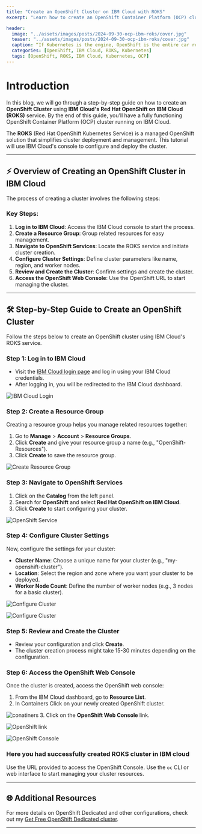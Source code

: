 ```yaml
---
title: "Create an OpenShift Cluster on IBM Cloud with ROKS"
excerpt: "Learn how to create an OpenShift Container Platform (OCP) cluster using IBM's ROKS service, from logging in to the IBM Cloud console to launching the cluster."

header:
  image: "../assets/images/posts/2024-09-30-ocp-ibm-roks/cover.jpg"
  teaser: "../assets/images/posts/2024-09-30-ocp-ibm-roks/cover.jpg"
  caption: “If Kubernetes is the engine, OpenShift is the entire car ready to drive your enterprise applications forward.” — Abdul Rahman
  categories: [OpenShift, IBM Cloud, ROKS, Kubernetes]
  tags: [OpenShift, ROKS, IBM Cloud, Kubernetes, OCP]
---
```


# Introduction

In this blog, we will go through a step-by-step guide on how to create an **OpenShift Cluster** using **IBM Cloud's Red Hat OpenShift on IBM Cloud (ROKS)** service. By the end of this guide, you’ll have a fully functioning OpenShift Container Platform (OCP) cluster running on IBM Cloud.

The **ROKS** (Red Hat OpenShift Kubernetes Service) is a managed OpenShift solution that simplifies cluster deployment and management. This tutorial will use IBM Cloud's console to configure and deploy the cluster.

---

## ⚡ Overview of Creating an OpenShift Cluster in IBM Cloud

The process of creating a cluster involves the following steps:

### Key Steps:
1. **Log in to IBM Cloud**: Access the IBM Cloud console to start the process.
2. **Create a Resource Group**: Group related resources for easy management.
3. **Navigate to OpenShift Services**: Locate the ROKS service and initiate cluster creation.
4. **Configure Cluster Settings**: Define cluster parameters like name, region, and worker nodes.
5. **Review and Create the Cluster**: Confirm settings and create the cluster.
6. **Access the OpenShift Web Console**: Use the OpenShift URL to start managing the cluster.

---

## 🛠️ Step-by-Step Guide to Create an OpenShift Cluster

Follow the steps below to create an OpenShift cluster using IBM Cloud's ROKS service.

### Step 1: Log in to IBM Cloud

- Visit the [IBM Cloud login page](https://cloud.ibm.com/login) and log in using your IBM Cloud credentials.
- After logging in, you will be redirected to the IBM Cloud dashboard.

![IBM Cloud Login](../assets/images/posts/2024-09-30-ocp-ibm-roks/1.jpg)

### Step 2: Create a Resource Group

Creating a resource group helps you manage related resources together:

1. Go to **Manage** > **Account** > **Resource Groups**.
2. Click **Create** and give your resource group a name (e.g., "OpenShift-Resources").
3. Click **Create** to save the resource group.

![Create Resource Group](../assets/images/posts/2024-09-30-ocp-ibm-roks/2.jpg)

### Step 3: Navigate to OpenShift Services

1. Click on the **Catalog** from the left panel.
2. Search for **OpenShift** and select **Red Hat OpenShift on IBM Cloud**.
3. Click **Create** to start configuring your cluster.

![OpenShift Service](../assets/images/posts/2024-09-30-ocp-ibm-roks/3.jpg)

### Step 4: Configure Cluster Settings

Now, configure the settings for your cluster:

- **Cluster Name**: Choose a unique name for your cluster (e.g., "my-openshift-cluster").
- **Location**: Select the region and zone where you want your cluster to be deployed.
- **Worker Node Count**: Define the number of worker nodes (e.g., 3 nodes for a basic cluster).

![Configure Cluster](../assets/images/posts/2024-09-30-ocp-ibm-roks/4.jpg)

![Configure Cluster](../assets/images/posts/2024-09-30-ocp-ibm-roks/5.jpg)


### Step 5: Review and Create the Cluster

- Review your configuration and click **Create**.
- The cluster creation process might take 15-30 minutes depending on the configuration.

### Step 6: Access the OpenShift Web Console

Once the cluster is created, access the OpenShift web console:

1. From the IBM Cloud dashboard, go to **Resource List**.
2. In Containers Click on your newly created OpenShift cluster.

![conatiners](../assets/images/posts/2024-09-30-ocp-ibm-roks/6.jpg)
3. Click on the **OpenShift Web Console** link.

![OpenShift link](../assets/images/posts/2024-09-30-ocp-ibm-roks/7.jpg)

![OpenShift Console](../assets/images/posts/2024-09-30-ocp-ibm-roks/8.jpg)

### Here you had successfully created ROKS cluster in IBM cloud

Use the URL provided to access the OpenShift Console. Use the `oc` CLI or web interface to start managing your cluster resources.

---

## 🌐 Additional Resources

For more details on OpenShift Dedicated and other configurations, check out my [Get Free OpenShift Dedicated cluster](https://abdulrahmanh.com/blog/openshift-dedicated).

---
